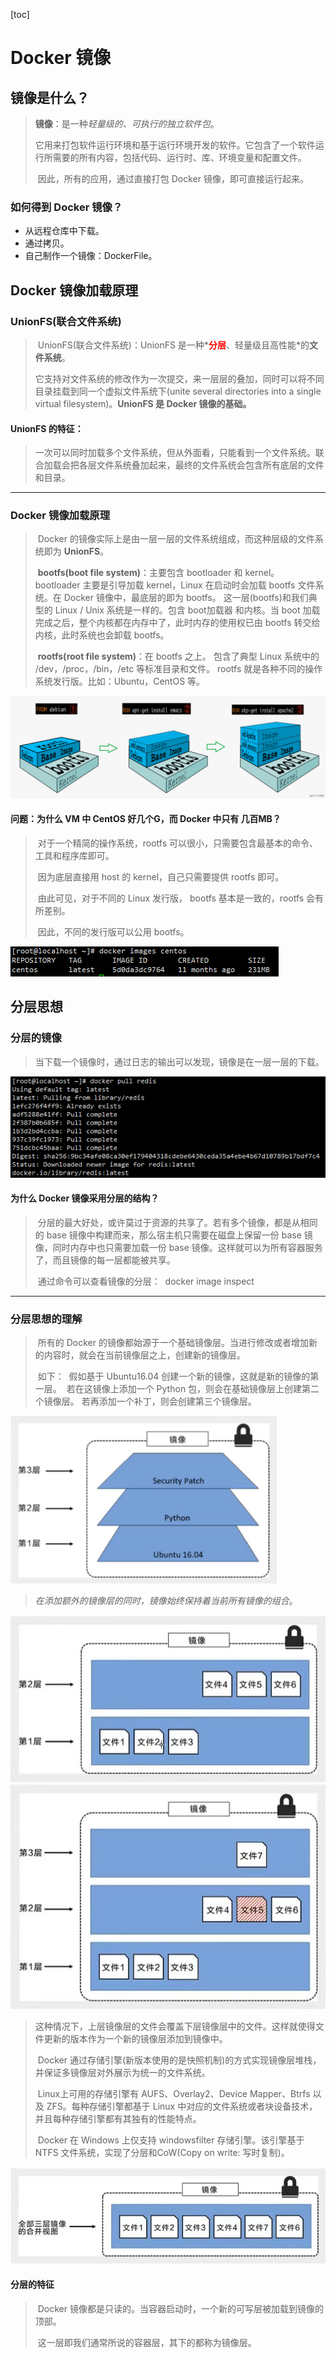 [toc]

# Docker 镜像

## 镜像是什么？

> ​	**镜像**：是一种*轻量级的、可执行的独立软件包*。
>
> ​	它用来打包软件运行环境和基于运行环境开发的软件。它包含了一个软件运行所需要的所有内容，包括代码、运行时、库、环境变量和配置文件。
>
> ​	因此，所有的应用，通过直接打包 Docker 镜像，即可直接运行起来。

### 如何得到 Docker 镜像？

- 从远程仓库中下载。
- 通过拷贝。
- 自己制作一个镜像：DockerFile。

## Docker 镜像加载原理

### UnionFS(联合文件系统)

> ​	UnionFS(联合文件系统)：UnionFS 是一种*__<span style="color: red">分层</span>__、轻量级且高性能*的**文件系统**。
>
> ​	它支持对文件系统的修改作为一次提交，来一层层的叠加，同时可以将不同目录挂载到同一个虚拟文件系统下(unite several directories into a single virtual filesystem)。**UnionFS 是 Docker 镜像的基础。**

#### UnionFS 的特征：

> ​	一次可以同时加载多个文件系统，但从外面看，只能看到一个文件系统。联合加载会把各层文件系统叠加起来，最终的文件系统会包含所有底层的文件和目录。

---

### Docker 镜像加载原理

> ​	Docker 的镜像实际上是由一层一层的文件系统组成，而这种层级的文件系统即为 **UnionFS**。
>
> ​	**bootfs(boot file system)**：主要包含 bootloader 和 kernel。
> ​		bootloader 主要是引导加载 kernel，Linux 在启动时会加载 bootfs 文件系统。在 Docker 镜像中，最底层的即为 bootfs。
> ​		这一层(bootfs)和我们典型的 Linux / Unix 系统是一样的。包含 boot加载器 和内核。当 boot 加载完成之后，整个内核都在内存中了，此时内存的使用权已由 bootfs 转交给内核，此时系统也会卸载 bootfs。
>
> ​	**rootfs(root file system)**：在 bootfs 之上。
> ​		包含了典型 Linux 系统中的 /dev，/proc，/bin，/etc 等标准目录和文件。
> ​		rootfs 就是各种不同的操作系统发行版。比如：Ubuntu，CentOS 等。

![the_underlying_principle_of_docker](img/the_underlying_principle_of_docker.png)

#### 问题：为什么 VM 中 CentOS 好几个G，而 Docker 中只有 几百MB？

> ​	对于一个精简的操作系统，rootfs 可以很小，只需要包含最基本的命令、工具和程序库即可。
>
> ​	因为底层直接用 host 的 kernel，自己只需要提供 rootfs 即可。
>
> ​	由此可见，对于不同的 Linux 发行版， bootfs 基本是一致的，rootfs 会有所差别。
>
> ​	因此，不同的发行版可以公用 bootfs。

![matter01](img/matter01.jpg)

## 分层思想

### 分层的镜像

> ​	当下载一个镜像时，通过日志的输出可以发现，镜像是在一层一层的下载。

![layer](img/layer.jpg)

#### 为什么 Docker 镜像采用分层的结构？

> ​	分层的最大好处，或许莫过于资源的共享了。若有多个镜像，都是从相同的 base 镜像中构建而来，那么宿主机只需要在磁盘上保留一份 base 镜像，同时内存中也只需要加载一份 base 镜像。这样就可以为所有容器服务了，而且镜像的每一层都能被共享。
>
> ​	通过命令可以查看镜像的分层：
> ​		docker image inspect <command>

---

### 分层思想的理解

> ​	所有的 Docker 的镜像都始源于一个基础镜像层。当进行修改或者增加新的内容时，就会在当前镜像层之上，创建新的镜像层。
>
> ​	如下：
> ​		假如基于 Ubuntu16.04 创建一个新的镜像，这就是新的镜像的第一层。
> ​		若在这镜像上添加一个 Python 包，则会在基础镜像层上创建第二个镜像层。
> ​		若再添加一个补丁，则会创建第三个镜像层。

<img src="img/layer_demo.png" alt="layer_demo" style="zoom:80%;" />

> ​	*在添加额外的镜像层的同时，镜像始终保持着当前所有镜像的组合*。

<img src="img/layer_demo01.jpg" alt="layer_demo01" style="zoom:80%;" />

<img src="img/layer_demo02.jpg" alt="layer_demo02" style="zoom:80%;" />

> ​	这种情况下，上层镜像层的文件会覆盖下层镜像层中的文件。这样就使得文件更新的版本作为一个新的镜像层添加到镜像中。
>
> ​	Docker 通过存储引擎(新版本使用的是快照机制)的方式实现镜像层堆栈，并保证多镜像层对外展示为统一的文件系统。
>
> ​	Linux上可用的存储引擎有 AUFS、Overlay2、Device Mapper、Btrfs 以及 ZFS。每种存储引擎都基于 Linux 中对应的文件系统或者块设备技术，并且每种存储引擎都有其独有的性能特点。
>
> ​	Docker 在 Windows 上仅支持 windowsfilter 存储引擎。该引擎基于 NTFS 文件系统，实现了分层和CoW(Copy on write: 写时复制)。

<img src="img/layer_demo03.jpg" alt="layer_demo03" style="zoom:80%;" />

#### 分层的特征

> ​	Docker 镜像都是只读的。当容器启动时，一个新的可写层被加载到镜像的顶部。
>
> ​	这一层即我们通常所说的容器层，其下的都称为镜像层。

